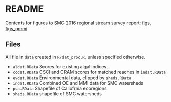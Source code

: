 # README

Contents for figures to SMC 2016 regional stream survey report: [figs](https://fawda123.github.io/SMC_report/figs), [figs_pmmi](https://fawda123.github.io/SMC_report/figs_pmmi)

## Files 

All file in `data` created in `R/dat_proc.R`, unless specified otherwise.

* `aldat.RData` Scores for existing algal indices. 
* `ccdat.RData` CSCI and CRAM scores for matched reaches in `indat.RData`
* `evdat.RData` Environmental data, clipped by `sheds.RData`
* `indat.RData` Combined OE and MMI data for SMC watersheds
* `psa.RData` Shapefile of Caliofrnia ecoregions
* `sheds.RData` shapefile of SMC watersheds